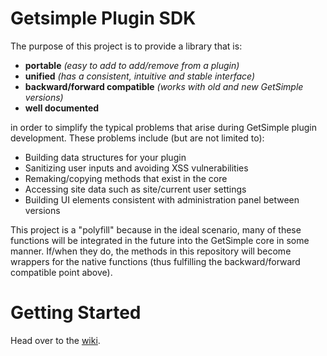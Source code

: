 # Getsimple Plugin SDK
The purpose of this project is to provide a library that is:

* **portable** *(easy to add to add/remove from a plugin)*
* **unified** *(has a consistent, intuitive and stable interface)*
* **backward/forward compatible** *(works with old and new GetSimple versions)*
* **well documented**

in order to simplify the typical problems that arise during GetSimple plugin development. These problems include (but are not limited to):

* Building data structures for your plugin
* Sanitizing user inputs and avoiding XSS vulnerabilities
* Remaking/copying methods that exist in the core
* Accessing site data such as site/current user settings
* Building UI elements consistent with administration panel between versions

This project is a "polyfill" because in the ideal scenario, many of these functions will be integrated in the future into the GetSimple core in some manner. If/when they do, the methods in this repository will become wrappers for the native functions (thus fulfilling the backward/forward compatible point above).

# Getting Started
Head over to the [wiki](https://github.com/lokothodida/gs-plugin-sdk/wiki).

